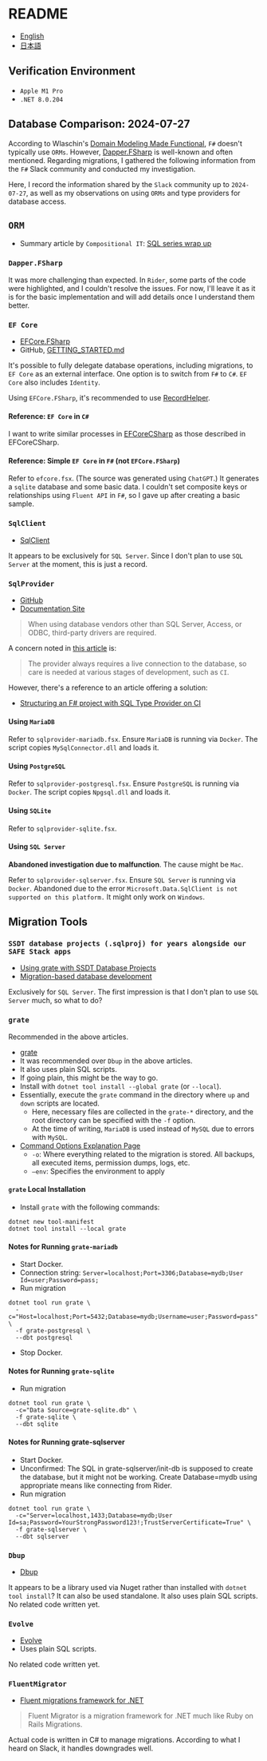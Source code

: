# README

- [English](readme.md)
- [日本語](readme_ja.md)

## Verification Environment

- `Apple M1 Pro`
- `.NET 8.0.204`

## Database Comparison: 2024-07-27

According to Wlaschin's [Domain Modeling Made Functional](https://tatsu-zine.com/books/domain-modeling-made-functional), `F#` doesn't typically use `ORMs`. However, [Dapper.FSharp](https://github.com/Dzoukr/Dapper.FSharp) is well-known and often mentioned. Regarding migrations, I gathered the following information from the `F#` Slack community and conducted my investigation.

Here, I record the information shared by the `Slack` community up to `2024-07-27`, as well as my observations on using `ORMs` and type providers for database access.

## `ORM`

- Summary article by `Compositional IT`: [SQL series wrap up](https://www.compositional-it.com/news-blog/sql-series-wrap-up/)

### `Dapper.FSharp`

It was more challenging than expected. In `Rider`, some parts of the code were highlighted, and I couldn't resolve the issues. For now, I'll leave it as it is for the basic implementation and will add details once I understand them better.

### `EF Core`

- [EFCore.FSharp](https://efcore.github.io/EFCore.FSharp/)
- GitHub, [GETTING_STARTED.md](https://github.com/efcore/EFCore.FSharp/blob/master/GETTING_STARTED.md)

It's possible to fully delegate database operations, including migrations, to `EF Core` as an external interface. One option is to switch from `F#` to `C#`. `EF Core` also includes `Identity`.

Using `EFCore.FSharp`, it's recommended to use [RecordHelper](https://efcore.github.io/EFCore.FSharp//How_Tos/Use_DbContextHelpers.html).

#### Reference: `EF Core` in `C#`

I want to write similar processes in [EFCoreCSharp](EFCoreCSharp) as those described in EFCoreCSharp.

#### Reference: Simple `EF Core` in `F#` (not `EFCore.FSharp`)

Refer to `efcore.fsx`. (The source was generated using `ChatGPT`.) It generates a `sqlite` database and some basic data. I couldn't set composite keys or relationships using `Fluent API` in `F#`, so I gave up after creating a basic sample.

### `SqlClient`

- [SqlClient](https://github.com/fsprojects/FSharp.Data.SqlClient)

It appears to be exclusively for `SQL Server`. Since I don't plan to use `SQL Server` at the moment, this is just a record.

### `SqlProvider`

- [GitHub](https://github.com/fsprojects/SQLProvider/)
- [Documentation Site](https://fsprojects.github.io/SQLProvider/core/general.html)

> When using database vendors other than SQL Server, Access, or ODBC, third-party drivers are required.

A concern noted in [this article](https://www.compositional-it.com/news-blog/full-orms-and-f/) is:

> The provider always requires a live connection to the database, so care is needed at various stages of development, such as `CI`.

However, there's a reference to an article offering a solution:

- [Structuring an F# project with SQL Type Provider on CI](https://medium.com/datarisk-io/structuring-an-f-project-with-sql-type-provider-on-ci-787a79d78699)

#### Using `MariaDB`

Refer to `sqlprovider-mariadb.fsx`. Ensure `MariaDB` is running via `Docker`. The script copies `MySqlConnector.dll` and loads it.

#### Using `PostgreSQL`

Refer to `sqlprovider-postgresql.fsx`. Ensure `PostgreSQL` is running via `Docker`. The script copies `Npgsql.dll` and loads it.

#### Using `SQLite`

Refer to `sqlprovider-sqlite.fsx`.

#### Using `SQL Server`

**Abandoned investigation due to malfunction**. The cause might be `Mac`.

Refer to `sqlprovider-sqlserver.fsx`. Ensure `SQL Server` is running via `Docker`. Abandoned due to the error `Microsoft.Data.SqlClient is not supported on this platform.` It might only work on `Windows`.

## Migration Tools

### `SSDT database projects (.sqlproj) for years alongside our SAFE Stack apps`

- [Using grate with SSDT Database Projects](https://www.compositional-it.com/news-blog/using-grate-with-ssdt-database-projects/)
- [Migration-based database development](https://www.compositional-it.com/news-blog/migration-based-database-development/)

Exclusively for `SQL Server`. The first impression is that I don't plan to use `SQL Server` much, so what to do?

### `grate`

Recommended in the above articles.

- [grate](https://erikbra.github.io/grate/)
- It was recommended over `Dbup` in the above articles.
- It also uses plain SQL scripts.
- If going plain, this might be the way to go.
- Install with `dotnet tool install --global grate` (or `--local`).
- Essentially, execute the `grate` command in the directory where `up` and `down` scripts are located.
  - Here, necessary files are collected in the `grate-*` directory, and the root directory can be specified with the `-f` option.
  - At the time of writing, `MariaDB` is used instead of `MySQL` due to errors with `MySQL`.
- [Command Options Explanation Page](https://erikbra.github.io/grate/configuration-options/)
  - `-o`: Where everything related to the migration is stored. All backups, all executed items, permission dumps, logs, etc.
  - `–env`: Specifies the environment to apply

#### `grate` Local Installation

- Install `grate` with the following commands:

```shell
dotnet new tool-manifest
dotnet tool install --local grate
```

#### Notes for Running `grate-mariadb`

- Start Docker.
- Connection string: `Server=localhost;Port=3306;Database=mydb;User Id=user;Password=pass;`
- Run migration

```shell
dotnet tool run grate \
  -c="Host=localhost;Port=5432;Database=mydb;Username=user;Password=pass" \
  -f grate-postgresql \
  --dbt postgresql
```

- Stop Docker.

#### Notes for Running `grate-sqlite`

- Run migration

```shell
dotnet tool run grate \
  -c="Data Source=grate-sqlite.db" \
  -f grate-sqlite \
  --dbt sqlite
```

#### Notes for Running grate-sqlserver

- Start Docker.
- Unconfirmed: The SQL in grate-sqlserver/init-db is supposed to create the database, but it might not be working. Create Database=mydb using appropriate means like connecting from Rider.
- Run migration

```shell
dotnet tool run grate \
  -c="Server=localhost,1433;Database=mydb;User Id=sa;Password=YourStrongPassword123!;TrustServerCertificate=True" \
  -f grate-sqlserver \
  --dbt sqlserver
```

### `Dbup`

- [Dbup](https://dbup.readthedocs.io/en/latest/)

It appears to be a library used via Nuget rather than installed with `dotnet tool install`? 
It can also be used standalone. 
It also uses plain SQL scripts. 
No related code written yet.

### `Evolve`

- [Evolve](https://evolve-db.netlify.app/)
- Uses plain SQL scripts.

No related code written yet.

### `FluentMigrator`

- [Fluent migrations framework for .NET](https://fluentmigrator.github.io/)

>Fluent Migrator is a migration framework for .NET much like Ruby on Rails Migrations.

Actual code is written in C# to manage migrations. According to what I heard on Slack, it handles downgrades well.
